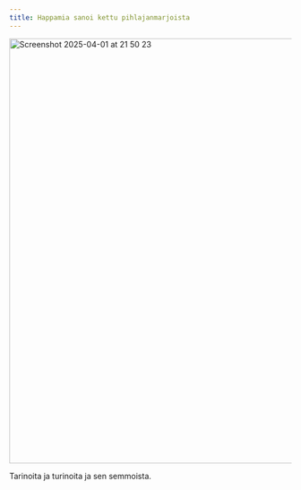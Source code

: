 ```yaml
---
title: Happamia sanoi kettu pihlajanmarjoista
---
```


<img width="759" alt="Screenshot 2025-04-01 at 21 50 23" src="https://github.com/user-attachments/assets/49b41630-a973-43b3-9521-cff73382859f" />

Tarinoita ja turinoita ja sen semmoista.
